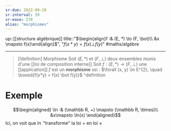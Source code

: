 ```yaml
---
sr-due: 2022-09-29
sr-interval: 39
sr-ease: 278
alias: "morphismes"
---
```

up::[[structure algébrique]]
title::"$\begin{align}f :& (E, *) \to (F, \bot)\\ &x \mapsto f(x)\end{align}$", "$f(x*y) = f(x)\bot f(y)$"
#maths/algèbre 

----

> [!definition] Morphisme
> Soit $(E, *)$ et $(F, \bot)$ deux ensembles munis d'une [[loi de composition interne]]
> Soit $f: (E, *) \to (F, \bot)$ une [[application]]
> $f$ est un **morphisme** ssi :
> $\forall (x, y) \in E^{2}, \quad  \boxed{f(x*y) = f(x) \bot f(y)}$
^definition


# Exemple
$$\begin{aligned}
\ln :& (\mathbb R, +) \mapsto (\mathbb R, \times)\\
&x\mapsto \ln(x)
\end{aligned}$$
Ici, on voit que $\ln$ "transforme" la loi $+$ en loi $\times$

